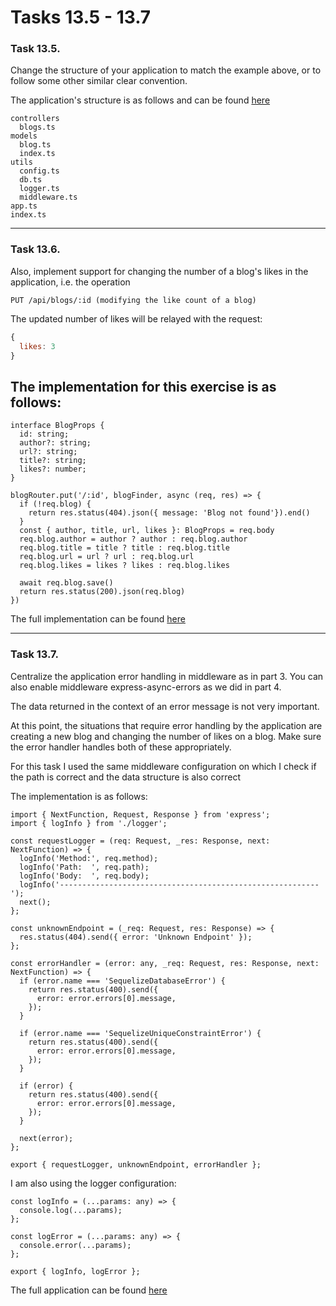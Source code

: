 # Tasks 13.5 - 13.7

### Task 13.5.
Change the structure of your application to match the example above, or to follow some other similar clear convention.

The application's structure is as follows and can be found [here](../../server)

```
controllers
  blogs.ts
models
  blog.ts
  index.ts
utils
  config.ts
  db.ts
  logger.ts
  middleware.ts
app.ts
index.ts
```
__________

### Task 13.6.
Also, implement support for changing the number of a blog's likes in the application, i.e. the operation
```
PUT /api/blogs/:id (modifying the like count of a blog)
```

The updated number of likes will be relayed with the request:
```js
{
  likes: 3
}
```

## The implementation for this exercise is as follows:

```TS
interface BlogProps {
  id: string;
  author?: string;
  url?: string;
  title?: string;
  likes?: number;
}

blogRouter.put('/:id', blogFinder, async (req, res) => {
  if (!req.blog) {
    return res.status(404).json({ message: 'Blog not found'}).end()
  } 
  const { author, title, url, likes }: BlogProps = req.body
  req.blog.author = author ? author : req.blog.author  
  req.blog.title = title ? title : req.blog.title
  req.blog.url = url ? url : req.blog.url
  req.blog.likes = likes ? likes : req.blog.likes

  await req.blog.save()
  return res.status(200).json(req.blog)
})
```
The full implementation can be found [here](../../server/controllers/blogs.js)

______

### Task 13.7.
Centralize the application error handling in middleware as in part 3. You can also enable middleware express-async-errors as we did in part 4.

The data returned in the context of an error message is not very important.

At this point, the situations that require error handling by the application are creating a new blog and changing the number of likes on a blog. Make sure the error handler handles both of these appropriately.

For this task I used the same middleware configuration on which I check if the path is correct and the data structure is also correct

The implementation is as follows:

```TS
import { NextFunction, Request, Response } from 'express';
import { logInfo } from './logger';

const requestLogger = (req: Request, _res: Response, next: NextFunction) => {
  logInfo('Method:', req.method);
  logInfo('Path:  ', req.path);
  logInfo('Body:  ', req.body);
  logInfo('----------------------------------------------------------');
  next();
};

const unknownEndpoint = (_req: Request, res: Response) => {
  res.status(404).send({ error: 'Unknown Endpoint' });
};

const errorHandler = (error: any, _req: Request, res: Response, next: NextFunction) => {
  if (error.name === 'SequelizeDatabaseError') {
    return res.status(400).send({
      error: error.errors[0].message,
    });
  }

  if (error.name === 'SequelizeUniqueConstraintError') {
    return res.status(400).send({
      error: error.errors[0].message,
    });
  }

  if (error) {
    return res.status(400).send({
      error: error.errors[0].message,
    });
  }

  next(error);
};

export { requestLogger, unknownEndpoint, errorHandler };
```

I am also using the logger configuration:

```TS
const logInfo = (...params: any) => {
  console.log(...params);
};

const logError = (...params: any) => {
  console.error(...params);
};

export { logInfo, logError };

```

The full application can be found [here](../../server/)
